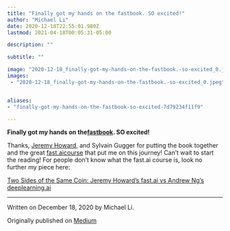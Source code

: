 ```yaml
---
title: "Finally got my hands on the fastbook. SO excited!"
author: "Michael Li"
date: 2020-12-18T22:55:01.980Z
lastmod: 2021-04-18T00:05:31-05:00

description: ""

subtitle: ""

image: "2020-12-18_finally-got-my-hands-on-the-fastbook.-so-excited_0.jpeg" 
images:
 - "2020-12-18_finally-got-my-hands-on-the-fastbook.-so-excited_0.jpeg"


aliases:
- "finally-got-my-hands-on-the-fastbook-so-excited-7d79234f11f9"

---
```


**Finally got my hands on the**[**fastbook**](https://www.amazon.com/Deep-Learning-Coders-fastai-PyTorch/dp/1492045527)**. SO excited!**

Thanks, [Jeremy Howard](https://medium.com/u/34ab754f8c5e), and Sylvain Gugger for putting the book together and the great [fast.ai](http://fast.ai)[course](https://course.fast.ai/) that put me on this journey! Can’t wait to start the reading! For people don’t know what the fast.ai course is, look no further my piece here:

[Two Sides of the Same Coin: Jeremy Howard’s fast.ai vs Andrew Ng’s deeplearning.ai](https://towardsdatascience.com/two-sides-of-the-same-coin-fast-ai-vs-deeplearning-ai-b67e9ec32133 "https://towardsdatascience.com/two-sides-of-the-same-coin-fast-ai-vs-deeplearning-ai-b67e9ec32133")

* * *
Written on December 18, 2020 by Michael Li.

Originally published on [Medium](https://medium.com/@lymenlee/finally-got-my-hands-on-the-fastbook-so-excited-7d79234f11f9)
